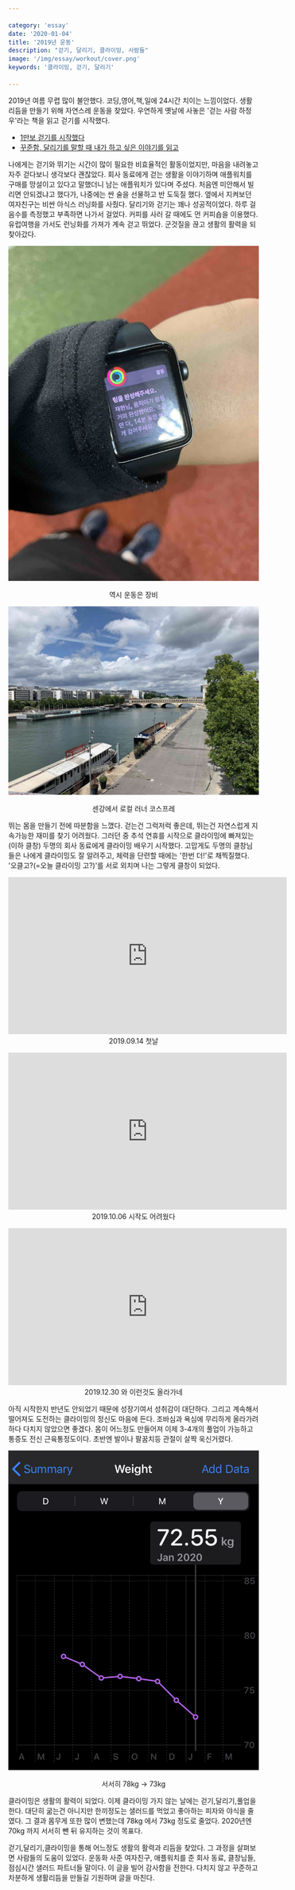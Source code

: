```yaml
---

category: 'essay'
date: '2020-01-04'
title: '2019년 운동'
description: "걷기, 달리기, 클라이밍, 사람들"
image: '/img/essay/workout/cover.png'
keywords: '클라이밍, 걷기, 달리기'

---
```


2019년 여름 무렵 많이 불안했다. 코딩,영어,책,일에 24시간 치이는 느낌이었다. 생활 리듬을 만들기 위해 자연스레 운동을 찾았다. 우연하게 옛날에 사놓은 '걷는 사람 하정우'라는 책을 읽고 걷기를 시작했다.

- [1만보 걷기를 시작했다](https://blog.ordinarysimple.com/posts/book/2019/2019-07-02-running-man-ha/)
- [꾸준함, 달리기를 말할 때 내가 하고 싶은 이야기를 읽고](https://blog.ordinarysimple.com/posts/book/2019/2019-10-25-what-i-talk-about-when-i-talking-about-running/)

나에게는 걷기와 뛰기는 시간이 많이 필요한 비효율적인 활동이었지만, 마음을 내려놓고 자주 걷다보니 생각보다 괜찮았다. 회사 동료에게 걷는 생활을 이야기하며 애플워치를 구매를 망설이고 있다고 말했더니 남는 애플워치가 있다며 주셨다. 처음엔 미안해서 빌리면 안되겠냐고 했다가, 나중에는 싼 술을 선물하고 반 도둑질 했다. 옆에서 지켜보던 여자친구는 비싼 아식스 러닝화를 사줬다. 달리기와 걷기는 꽤나 성공적이었다. 하루 걸음수를 측정했고 부족하면 나가서 걸었다. 커피를 사러 갈 때에도 먼 커피숍을 이용했다. 유럽여행을 가서도 런닝화를 가져가 계속 걷고 뛰었다. 군것질을 끊고 생활의 활력을 되찾아갔다.

![walking](/img/essay/workout/IMG_6518.jpg "walking")
<p style="text-align:center;">역시 운동은 장비</p>

![walking](/img/essay/workout/IMG_6384.jpg "walking")
<p style="text-align:center;">센강에서 로컬 러너 코스프레</p>

뛰는 몸을 만들기 전에 따분함을 느꼈다. 걷는건 그럭저럭 좋은데, 뛰는건 자연스럽게 지속가능한 재미를 찾기 어려웠다. 그러던 중 추석 연휴를 시작으로 클라이밍에 빠져있는 (이하 클창) 두명의 회사 동료에게 클라이밍 배우기 시작했다. 고맙게도 두명의 클창님들은 나에게 클라이밍도 잘 알려주고, 체력을 단련할 때에는 '한번 더!'로 채찍질했다. '오클고?(=오늘 클라이밍 고?)'를 서로 외치며 나는 그렇게 클창이 되었다.

<p style="text-align:center;">
<iframe width="560" height="315" src="https://www.youtube.com/embed/tvLDG8kvg9o" frameborder="0" allow="accelerometer; autoplay; encrypted-media; gyroscope; picture-in-picture" allowfullscreen></iframe> <br/> 
2019.09.14 첫날</p>

<p style="text-align:center;">
<iframe width="560" height="315" src="https://www.youtube.com/embed/vYQXGdiE1mQ" frameborder="0" allow="accelerometer; autoplay; encrypted-media; gyroscope; picture-in-picture" allowfullscreen></iframe> <br/> 
2019.10.06 시작도 어려웠다</p>


<p style="text-align:center;">
<iframe width="560" height="315" src="https://www.youtube.com/embed/BIJcLmAZe_A" frameborder="0" allow="accelerometer; autoplay; encrypted-media; gyroscope; picture-in-picture" allowfullscreen></iframe><br/>  
2019.12.30 와 이런것도 올라가네
</p>

아직 시작한지 반년도 안되었기 때문에 성장기여서 성취감이 대단하다. 그리고 계속해서 떨어져도 도전하는 클라이밍의 정신도 마음에 든다. 조바심과 욕심에 무리하게 올라가려 하다 다치지 않았으면 좋겠다. 몸이 어느정도 만들어져 이제 3-4개의 풀업이 가능하고 통증도 전신 근육통정도이다. 초반엔 발이나 팔꿈치등 관절이 살짝 욱신거렸다. 

![walking](/img/essay/workout/IMG_7699.jpg "walking")
<p style="text-align:center;">서서히 78kg -> 73kg</p>

클라이밍은 생활의 활력이 되었다. 이제 클라이밍 가지 않는 날에는 걷기,달리기,풀업을 한다. 대단히 굶는건 아니지만 한끼정도는 샐러드를 먹었고 좋아하는 피자와 야식을 줄였다. 그 결과 몸무게 또한 많이 변했는데 78kg 에서 73kg 정도로 줄었다. 2020년엔 70kg 까지 서서히 뺀 뒤 유지하는 것이 목표다. 

걷기,달리기,클라이밍을 통해 어느정도 생활의 활력과 리듬을 찾았다. 그 과정을 살펴보면 사람들의 도움이 있었다. 운동화 사준 여자친구, 애플워치를 준 회사 동료, 클창님들, 점심시간 샐러드 파트너들 말이다. 이 글을 빌어 감사함을 전한다. 다치지 않고 꾸준하고 차분하게 생활리듬을 만들길 기원하며 글을 마친다.